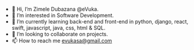 - 👋 Hi, I’m Zimele Dubazana @eVuka.
- 👀 I’m interested in Software Development.
- 🌱 I’m currently learning back-end and front-end in python, django, react, swift, javascript, java, css, html & SQL.
- 💞️ I’m looking to collaborate on projects.
- 📫 How to reach me evukasa@gmail.com

<!---
eVuka/eVuka is a ✨ special ✨ repository because its `README.md` (this file) appears on your GitHub profile.
You can click the Preview link to take a look at your changes.
--->
